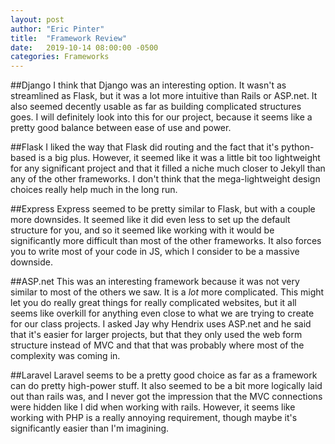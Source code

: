 ```yaml
---
layout: post
author: "Eric Pinter"
title:  "Framework Review"
date:   2019-10-14 08:00:00 -0500
categories: Frameworks
---
```


##Django
I think that Django was an interesting option. It wasn't as streamlined as Flask, but it was a lot more intuitive than Rails or ASP.net. It also seemed decently usable as far as building complicated structures goes. I will definitely look into this for our project, because it seems like a pretty good balance between ease of use and power.

##Flask
I liked the way that Flask did routing and the fact that it's python-based is a big plus. However, it seemed like it was a little bit too lightweight for any significant project and that it filled a niche much closer to Jekyll than any of the other frameworks. I don't think that the mega-lightweight design choices really help much in the long run.

##Express
Express seemed to be pretty similar to Flask, but with a couple more downsides. It seemed like it did even less to set up the default structure for you, and so it seemed like working with it would be significantly more difficult than most of the other frameworks. It also forces you to write most of your code in JS, which I consider to be a massive downside.

##ASP.net
This was an interesting framework because it was not very similar to most of the others we saw. It is a *lot* more complicated. This might let you do really great things for really complicated websites, but it all seems like overkill for anything even close to what we are trying to create for our class projects. I asked Jay why Hendrix uses ASP.net and he said that it's easier for larger projects, but that they only used the web form structure instead of MVC and that that was probably where most of the complexity was coming in.

##Laravel
Laravel seems to be a pretty good choice as far as a framework can do pretty high-power stuff. It also seemed to be a bit more logically laid out than rails was, and I never got the impression that the MVC connections were hidden like I did when working with rails. However, it seems like working with PHP is a really annoying requirement, though maybe it's significantly easier than I'm imagining.

